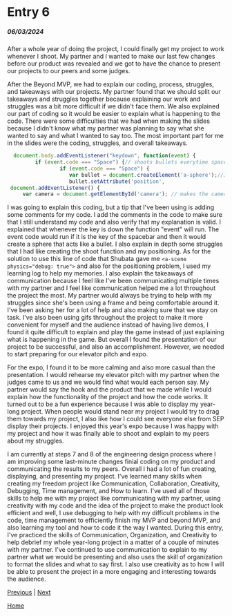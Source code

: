 # Entry 6
##### 06/03/2024

After a whole year of doing the project, I could finally get my project to work whenever I shoot. My partner and I wanted to make our last few changes before our product was revealed and we got to have the chance to present our projects to our peers and some judges. 

After the Beyond MVP, we had to explain our coding, process, struggles, and takeaways with our projects. My partner found that we should split our takeaways and struggles together because explaining our work and struggles was a bit more difficult if we didn't face them. We also explained our part of coding so it would be easier to explain what is happening to the code. There were some difficulties that we had when making the slides because I didn't know what my partner was planning to say what she wanted to say and what I wanted to say too. The most important part for me in the slides were the coding, struggles, and overall takeaways. 
```js
  document.body.addEventListener("keydown", function(event) {
         if (event.code === "Space") {// shoots bullets everytime space is pressed 
                 if (event.code === "Space") {
                    var bullet = document.createElement('a-sphere');//important- makes new bullets
                    bullet.setAttribute('position', 
 document.addEventListener() {
     var camera = document.getElementById('camera'); // makes the camera focus in a (0,0,0) positions
```
I was going to explain this coding, but a tip that I've been using is adding some comments for my code. I add the comments in the code to make sure that I still understand my code and also verify that my explanation is valid. I explained that whenever the key is down the function "event" will run. The event code would run if it is the key of the spacebar and then it would create a sphere that acts like a bullet. I also explain in depth some struggles that I had like creating the shoot function and my positioning. As for the solution to use this line of code that Shubata gave me `<a-scene physics="debug: true">` and also for the positioning problem, I used my learning log to help my memories. I also explain the takeaways of communication because I feel like I've been communicating multiple times with my partner and I feel like communication helped me a lot throughout the project the most. My partner would always be trying to help with my struggles since she's been using a frame and being comfortable around it. I've been asking her for a lot of help and also making sure that we stay on task. I've also been using gifs throughout the project to make it more convenient for myself and the audience instead of having live demos, I found it quite difficult to explain and play the game instead of just explaining what is happening in the game. But overall I found the presentation of our project to be successful, and also an accomplishment. However, we needed to start preparing for our elevator pitch and expo. 

For the expo, I found it to be more calming and also more casual than the presentation. I would rehearse my elevator pitch with my partner when the judges came to us and we would find what would each person say. My partner would say the hook and the product that we made while I would explain how the functionality of the project and how the code works. It turned out to be a fun experience because I was able to display my year-long project. When people would stand near my project I would try to drag them towards my project, I also like how I could see everyone else from SEP display their projects. I enjoyed this year's expo because I was happy with my project and how it was finally able to shoot and explain to my peers about my struggles.

I am currently at steps 7 and 8 of the engineering design process where I am improving some last-minute changes finial coding on my product and communicating the results to my peers. Overall I had a lot of fun creating, displaying, and presenting my project. I've learned many skills when creating my freedom project like Communication, Collaboration, Creativity, Debugging, Time management, and How to learn. I've used all of those skills to help me with my project like communicating with my partner, using creativity with my code and the idea of the project to make the product look efficient and well, I use debugging to help with my difficult problems in the code, time management to efficiently finish my MVP and beyond MVP, and also learning my tool and how to code it the way I wanted. During this entry, I've practiced the skills of Communication, Organization, and Creativity to help debrief my whole year-long project in a matter of a couple of minutes with my partner. I've continued to use communication to explain to my partner what we would be presenting and also uses the skill of organization to format the slides and what to say first. I also use creativity as to how I will be able to present the project in a more engaging and interesting towards the audience. 

[Previous](entry05.md) | [Next](entry07.md)

[Home](../README.md)
